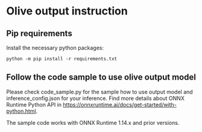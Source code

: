 # Olive output instruction

## Pip requirements
Install the necessary python packages:
```
python -m pip install -r requirements.txt
```

## Follow the code sample to use olive output model
Please check code_sample.py for the sample how to use output model and inference_config.json for your inference. Find more details about ONNX Runtime Python API in https://onnxruntime.ai/docs/get-started/with-python.html.

The sample code works with ONNX Runtime 1.14.x and prior versions.